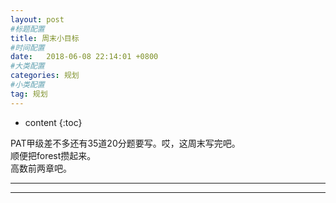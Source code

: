 ```yaml
---
layout: post
#标题配置
title: 周末小目标
#时间配置
date:   2018-06-08 22:14:01 +0800
#大类配置
categories: 规划
#小类配置
tag: 规划
---
```


* content
{:toc}
 
 
PAT甲级差不多还有35道20分题要写。哎，这周末写完吧。  
顺便把forest攒起来。  
高数前两章吧。  


----------



----------